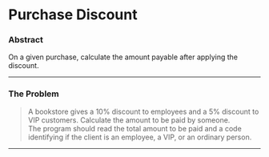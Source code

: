 # Purchase Discount

### Abstract
On a given purchase, calculate the amount payable after applying the discount.

---
### The Problem 
>A bookstore gives a 10% discount to employees and a 5% discount to VIP customers.
Calculate the amount to be paid by someone.  
The program should read the total amount to be paid and a code identifying if the client is an employee, a VIP, or an ordinary person.

---
###
